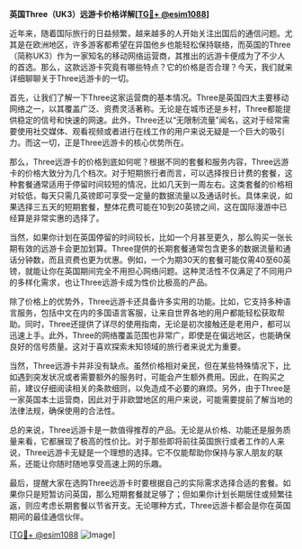 **英国Three（UK3）远游卡价格详解[[TG💪+ @esim1088](https://t.me/s/esim1088)]**

近年来，随着国际旅行的日益频繁，越来越多的人开始关注出国后的通信问题。尤其是在欧洲地区，许多游客都希望在异国他乡也能轻松保持联络，而英国的Three（简称UK3）作为一家知名的移动网络运营商，其推出的远游卡便成为了不少人的首选。那么，这款远游卡究竟有哪些特点？它的价格是否合理？今天，我们就来详细聊聊关于Three远游卡的一切。

首先，让我们了解一下Three这家运营商的基本情况。Three是英国四大主要移动网络之一，以其覆盖广泛、资费灵活著称。无论是在城市还是乡村，Three都能提供稳定的信号和快速的网速。此外，Three还以“无限制流量”闻名，这对于经常需要使用社交媒体、观看视频或者进行在线工作的用户来说无疑是一个巨大的吸引力。而这一切，正是Three远游卡的核心优势所在。

那么，Three远游卡的价格到底如何呢？根据不同的套餐和服务内容，Three远游卡的价格大致分为几个档次。对于短期旅行者而言，可以选择按日计费的套餐，这种套餐通常适用于停留时间较短的情况，比如几天到一周左右。这类套餐的价格相对较低，每天只需几英镑即可享受一定量的数据流量以及通话时长。具体来说，如果选择三五天的短期套餐，整体花费可能在10到20英镑之间，这在国际漫游中已经算是非常实惠的选择了。

当然，如果你计划在英国停留的时间较长，比如一个月甚至更久，那么购买一张长期有效的远游卡会更加划算。Three提供的长期套餐通常包含更多的数据流量和通话分钟数，而且资费也更为优惠。例如，一个为期30天的套餐可能仅需40至60英镑，就能让你在英国期间完全不用担心网络问题。这种灵活性不仅满足了不同用户的多样化需求，也让Three远游卡成为性价比极高的产品。

除了价格上的优势外，Three远游卡还具备许多实用的功能。比如，它支持多种语言服务，包括中文在内的多国语言客服，让来自世界各地的用户都能轻松获取帮助。同时，Three还提供了详尽的使用指南，无论是初次接触还是老用户，都可以迅速上手。此外，Three的网络覆盖范围也非常广，即使是在偏远地区，也能确保良好的信号质量。这对于喜欢探索未知领域的旅行者来说尤为重要。

当然，Three远游卡并非没有缺点。虽然价格相对亲民，但在某些特殊情况下，比如遇到突发状况或者需要额外的服务时，可能会产生额外费用。因此，在购买之前，建议仔细阅读相关的条款细则，以免造成不必要的麻烦。另外，由于Three是一家英国本土运营商，因此对于非欧盟地区的用户来说，可能需要提前了解当地的法律法规，确保使用的合法性。

总的来说，Three远游卡是一款值得推荐的产品。无论是从价格、功能还是服务质量来看，它都展现了极高的性价比。对于那些即将前往英国旅行或者工作的人来说，Three远游卡无疑是一个理想的选择。它不仅能帮助你保持与家人朋友的联系，还能让你随时随地享受高速上网的乐趣。

最后，提醒大家在选购Three远游卡时要根据自己的实际需求选择合适的套餐。如果你只是短暂访问英国，那么短期套餐就足够了；但如果你计划长期居住或频繁往返，则应考虑长期套餐以节省开支。无论哪种方式，Three远游卡都会是你在英国期间的最佳通信伙伴。

[[TG💪+ @esim1088](https://t.me/s/esim1088) ![Image](https://i.postimg.cc/4NQfJmqS/Snipaste-2025-05-13-00-14-12.png)]